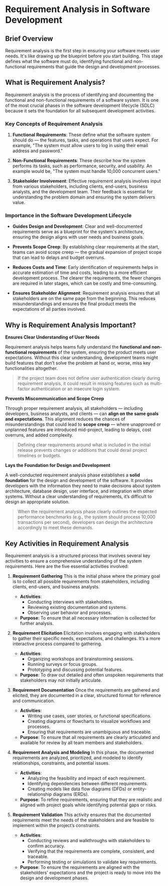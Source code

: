 # Requirement Analysis in Software Development
## Brief Overview

Requirement analysis is the first step in ensuring your software meets user needs. It's like drawing up the blueprint before you start building. This stage defines what the software must do, identifying functional and non-functional requirements that guide the design and development processes.

## What is Requirement Analysis?

Requirement analysis is the process of identifying and documenting the functional and non-functional requirements of a software system. It is one of the most crucial phases in the software development lifecycle (SDLC) because it sets the foundation for all subsequent development activities.

### Key Concepts of Requirement Analysis

1. **Functional Requirements**: These define what the software system should do — the features, tasks, and operations that users expect. For example, "The system must allow users to log in using their email address and password."

2. **Non-Functional Requirements**: These describe how the system performs its tasks, such as performance, security, and usability. An example would be, "The system must handle 10,000 concurrent users."

3. **Stakeholder Involvement**: Effective requirement analysis involves input from various stakeholders, including clients, end-users, business analysts, and the development team. Their feedback is essential for understanding the problem domain and ensuring the system delivers value.

### Importance in the Software Development Lifecycle

- **Guides Design and Development**: Clear and well-documented requirements serve as a blueprint for the system's architecture, ensuring the design aligns with user needs and business goals.
  
- **Prevents Scope Creep**: By establishing clear requirements at the start, teams can avoid scope creep — the gradual expansion of project scope that can lead to delays and budget overruns.

- **Reduces Costs and Time**: Early identification of requirements helps in accurate estimation of time and costs, leading to a more efficient development process. The clearer the requirements, the fewer changes are required in later stages, which can be costly and time-consuming.

- **Ensures Stakeholder Alignment**: Requirement analysis ensures that all stakeholders are on the same page from the beginning. This reduces misunderstandings and ensures the final product meets the expectations of all parties involved.

## Why is Requirement Analysis Important?

**Ensures Clear Understanding of User Needs**

Requirement analysis helps teams fully understand the **functional and non-functional requirements** of the system, ensuring the product meets user expectations. Without this clear understanding, development teams might build features that don’t solve the problem at hand or, worse, miss key functionalities altogether.

> If the project team does not define user authentication clearly during requirement analysis, it could result in missing features such as multi-factor authentication or an insecure login system.

**Prevents Miscommunication and Scope Creep**

Through proper requirement analysis, all stakeholders — including developers, business analysts, and clients — can **align on the same goals and expectations**. This alignment reduces the chances of misunderstandings that could lead to **scope creep** — where unapproved or unplanned features are introduced mid-project, leading to delays, cost overruns, and added complexity.

> Defining clear requirements around what is included in the initial release prevents changes or additions that could derail project timelines or budgets.

**Lays the Foundation for Design and Development**

A well-conducted requirement analysis phase establishes a **solid foundation** for the design and development of the software. It provides developers with the information they need to make decisions about system architecture, database design, user interface, and integration with other systems. Without a clear understanding of requirements, it’s difficult to design an appropriate solution.

> When the requirement analysis phase clearly outlines the expected performance benchmarks (e.g., the system should process 10,000 transactions per second), developers can design the architecture accordingly to meet these demands.

## Key Activities in Requirement Analysis

Requirement analysis is a structured process that involves several key activities to ensure a comprehensive understanding of the system requirements. Here are the five essential activities involved:

1. **Requirement Gathering**
   This is the initial phase where the primary goal is to collect all possible requirements from stakeholders, including clients, end-users, and business analysts.
   - **Activities**:
     - Conducting interviews with stakeholders.
     - Reviewing existing documentation and systems.
     - Observing user behavior and processes.
   - **Purpose**: To ensure that all necessary information is collected for further analysis.

2. **Requirement Elicitation**
   Elicitation involves engaging with stakeholders to gather their specific needs, expectations, and challenges. It’s a more interactive process compared to gathering.
   - **Activities**:
     - Organizing workshops and brainstorming sessions.
     - Running surveys or focus groups.
     - Prototyping and discussing potential features.
   - **Purpose**: To draw out detailed and often unspoken requirements that stakeholders may not initially articulate.

3. **Requirement Documentation**
   Once the requirements are gathered and elicited, they are documented in a clear, structured format for reference and communication.
   - **Activities**:
     - Writing use cases, user stories, or functional specifications.
     - Creating diagrams or flowcharts to visualize workflows and processes.
     - Ensuring that requirements are unambiguous and traceable.
   - **Purpose**: To ensure that all requirements are clearly articulated and available for review by all team members and stakeholders.

4. **Requirement Analysis and Modeling**
   In this phase, the documented requirements are analyzed, prioritized, and modeled to identify relationships, constraints, and potential issues.
   - **Activities**:
     - Analyzing the feasibility and impact of each requirement.
     - Identifying dependencies between different requirements.
     - Creating models like data flow diagrams (DFDs) or entity-relationship diagrams (ERDs).
   - **Purpose**: To refine requirements, ensuring that they are realistic and aligned with project goals while identifying potential gaps or risks.

5. **Requirement Validation**
   This activity ensures that the documented requirements meet the needs of the stakeholders and are feasible to implement within the project’s constraints.
   - **Activities**:
     - Conducting reviews and walkthroughs with stakeholders to confirm accuracy.
     - Verifying that the requirements are complete, consistent, and traceable.
     - Performing testing or simulations to validate key requirements.
   - **Purpose**: To ensure the requirements are aligned with the stakeholders' expectations and the project is ready to move into the design and development phases.